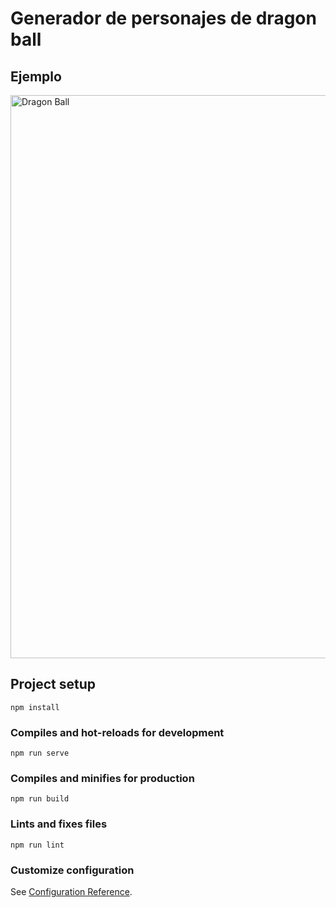 # Generador de personajes de dragon ball

## Ejemplo
<a data-flickr-embed="true" href="https://www.flickr.com/photos/86918208@N06/50012253753/in/dateposted-public/" title="Dragon Ball"><img src="https://live.staticflickr.com/65535/50012253753_03e1137cd6_k.jpg" width="1902" height="901" alt="Dragon Ball"></a>

## Project setup
```
npm install
```

### Compiles and hot-reloads for development
```
npm run serve
```

### Compiles and minifies for production
```
npm run build
```

### Lints and fixes files
```
npm run lint
```

### Customize configuration
See [Configuration Reference](https://cli.vuejs.org/config/).
